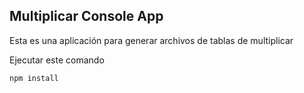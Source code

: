 

## Multiplicar Console App

Esta es una aplicación para generar archivos de tablas de multiplicar 

Ejecutar este comando

```
npm install 
```